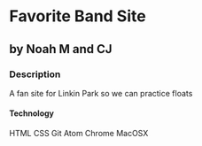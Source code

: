 # Favorite Band Site

## by Noah M and CJ

### Description
A fan site for Linkin Park so we can practice floats

#### Technology
HTML
CSS
Git
Atom
Chrome
MacOSX
